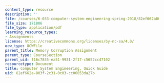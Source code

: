```yaml
---
content_type: resource
description: ''
file: /courses/6-033-computer-system-engineering-spring-2018/82ef662a803f2c310c03cc06053da27b_guide.pdf
file_size: 171806
file_type: application/pdf
learning_resource_types:
- Assignments
license: https://creativecommons.org/licenses/by-nc-sa/4.0/
ocw_type: OCWFile
parent_title: Memory Corruption Assignment
parent_type: CourseSection
parent_uid: f16c7835-ea51-9931-2f17-c5652cc47102
resourcetype: Document
title: Computer System Engineering, Quick Guide
uid: 82ef662a-803f-2c31-0c03-cc06053da27b
---
```

